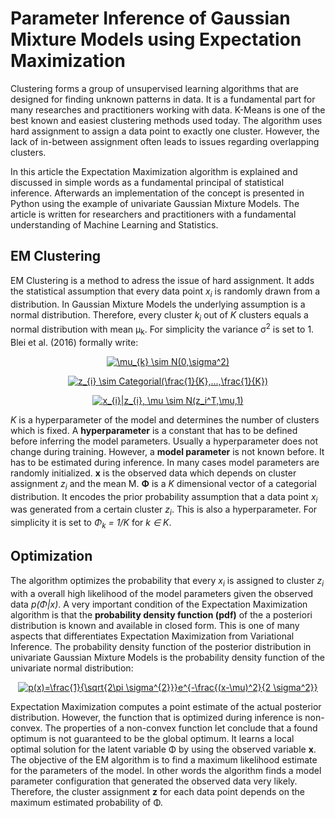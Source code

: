 <h1>Parameter Inference of Gaussian Mixture Models using Expectation Maximization</h1>

Clustering forms a group of unsupervised learning algorithms that are designed for finding unknown patterns in data. It is a fundamental part for many researches and practitioners working with data. K-Means is one of the best known and easiest clustering methods used today. The algorithm uses hard assignment to assign a data point to exactly one cluster. However, the lack of in-between assignment often leads to issues regarding overlapping clusters. 

In this article the Expectation Maximization algorithm is explained and discussed in simple words as a fundamental principal of statistical inference. Afterwards an implementation of the concept is presented in Python using the example of univariate Gaussian Mixture Models. The article is written for researchers and practitioners with a fundamental understanding of Machine Learning and Statistics.

<h2>EM Clustering</h2>
EM Clustering is a method to adress the issue of hard assignment. It adds the statistical assumption that every data point <i>x<sub>i</sub></i> is randomly drawn from a distribution. In Gaussian Mixture Models the underlying assumption is a normal distribution. Therefore, every cluster <i>k<sub>i</sub></i> out of <i>K</i> clusters equals a normal distribution with mean &mu;<sub>k</sub>. For simplicity the variance &sigma;<sup>2</sup> is set to 1. Blei et al. (2016) formally write:

<p align="center">
<a href="https://www.codecogs.com/eqnedit.php?latex=\mu_{k}&space;\sim&space;N(0,\sigma^2)" target="_blank"><img src="https://latex.codecogs.com/gif.latex?\mu_{k}&space;\sim&space;N(0,\sigma^2)" title="\mu_{k} \sim N(0,\sigma^2)" /></a>
</p>

<p align="center">
<a href="https://www.codecogs.com/eqnedit.php?latex=z_{i}&space;\sim&space;Categorial(\frac{1}{K},...,\frac{1}{K})" target="_blank"><img src="https://latex.codecogs.com/gif.latex?z_{i}&space;\sim&space;Categorial(\frac{1}{K},...,\frac{1}{K})" title="z_{i} \sim Categorial(\frac{1}{K},...,\frac{1}{K})" /></a>
</p>

<p align="center">
<a href="https://www.codecogs.com/eqnedit.php?latex=x_{i}|z_{i},&space;\mu&space;\sim&space;N(z_i^T,\mu,1)" target="_blank"><img src="https://latex.codecogs.com/gif.latex?x_{i}|z_{i},&space;\mu&space;\sim&space;N(z_i^T,\mu,1)" title="x_{i}|z_{i}, \mu \sim N(z_i^T,\mu,1)" /></a>
</p>

<i>K</i> is a hyperparameter of the model and determines the number of clusters which is fixed. A <b>hyperparameter</b> is a constant that has to be defined before inferring the model parameters. Usually a hyperparameter does not change during training. However, a <b>model parameter</b> is not known before. It has to be estimated during inference. In many cases model parameters are randomly initialized. <b>x</b> is the observed data which depends on cluster assignment <i>z<sub>i</sub></i> and the mean &Mu;. <b>&Phi;</b> is a <i>K</i> dimensional vector of a categorial distribution. It encodes the prior probability assumption that a data point <i>x<sub>i</sub></i> was generated from a certain cluster <i>z<sub>i</sub></i>. This is also a hyperparameter. For simplicity it is set to <i>&Phi;<sub>k</sub> = 1/K</i> for <i>k &isin; K</i>. 

<h2>Optimization</h2>

The algorithm optimizes the probability that every <i>x<sub>i</sub></i> is assigned to cluster <i>z<sub>i</sub></i> with a overall high likelihood of the model parameters given the observed data <i>p(&Phi;|x)</i>. A very important condition of the Expectation Maximization algorithm is that the <b>probability density function (pdf)</b> of the a posteriori distribution is known and available in closed form. This is one of many aspects that differentiates Expectation Maximization from Variational Inference. The probability density function of the posterior distribution in univariate Gaussian Mixture Models is the probability density function of the univariate normal distribution: 
<p align="center">
  <a href="https://www.codecogs.com/eqnedit.php?latex=p(x)=\frac{1}{\sqrt{2\pi&space;\sigma^{2}}}e^{-\frac{(x-\mu)^2}{2&space;\sigma^2}}" target="_blank"><img src="https://latex.codecogs.com/gif.latex?p(x)=\frac{1}{\sqrt{2\pi&space;\sigma^{2}}}e^{-\frac{(x-\mu)^2}{2&space;\sigma^2}}" title="p(x)=\frac{1}{\sqrt{2\pi \sigma^{2}}}e^{-\frac{(x-\mu)^2}{2 \sigma^2}}" /></a>
</p>
Expectation Maximization computes a point estimate of the actual posterior distribution. However, the function that is optimized during inference is non-convex. The properties of a non-convex function let conclude that a found optimum is not guaranteed to be the global optimum. It learns a local optimal solution for the latent variable &Phi; by using the observed variable <b>x</b>. The objective of the EM algorithm is to find a maximum likelihood estimate for the parameters of the model. In other words the algorithm finds a model parameter configuration that generated the observed data very likely. Therefore, the cluster assignment <b>z</b> for each data point depends on the maximum estimated probability of &Phi;.


